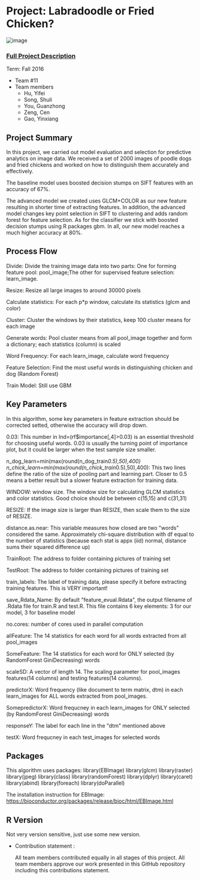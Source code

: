 # Project: Labradoodle or Fried Chicken? 
![image](https://s-media-cache-ak0.pinimg.com/236x/6b/01/3c/6b013cd759c69d17ffd1b67b3c1fbbbf.jpg)
### [Full Project Description](doc/project3_desc.html)

Term: Fall 2016

+ Team #11
+ Team members
     + Hu, Yifei
     + Song, Shuli
     + You, Guanzhong 
     + Zeng, Cen 
     + Gao, Yinxiang

## Project Summary

In this project, we carried out model evaluation and selection for predictive analytics on image data. We received a set of 2000 images of poodle dogs and fried chickens and worked on how to distinguish them accurately and effectively.

The baseline model uses boosted decision stumps on SIFT features with an accuracy of 67%.

The advanced model we created uses GLCM+COLOR as our new feature resulting in shorter time of extracting features. In addition, the advanced model changes key point selection in SIFT to clustering and adds random forest for feature selection.  As for the classifier we stick with boosted decision stumps using R packages gbm. In all, our new model reaches a much higher accuracy at 80%.

## Process Flow

Divide:	Divide the training image data into two parts: 	One for forming feature pool: pool_image;The other for supervised feature selection: learn_image.

Resize:	Resize all large images to around 30000 pixels

Calculate statistics:	For each p*p window, calculate its statistics (glcm and color)

Cluster: Cluster the windows by their statistics, keep 100 cluster means for each image

Generate words:	Pool cluster means from all  pool_image together and form a dictionary; each statistics (column) is scaled

Word Frequency:	For each learn_image, calculate word frequency

Feature Selection: Find the most useful words in distinguishing chicken and dog (Random Forest)

Train Model: Still use GBM

## Key Parameters

In this algorithm, some key parameters in feature extraction should be corrected setted, otherwise the accuracy will drop down.

0.03: This number in Ind=(rf$importance[,4]>0.03) is an essential threshold for choosing useful words. 0.03 is usually the turning point of importance plot, but it could be larger when the test sample size smaller.

n_dog_learn=min(max(round(n_dog_train*0.5),50),400)
n_chick_learn=min(max(round(n_chick_train*0.5),50),400): This two lines define the ratio of the size of pooling part and learning part. Closer to 0.5 means a better result but a slower feature extraction for training data.

WINDOW: window size. The window size for calculating GLCM statistics and color statistics. Good choice should be between c(15,15) and c(31,31)

RESIZE: If the image size is larger than RESIZE, then scale them to the size of RESIZE.

distance.as.near: This variable measures how closed are two "words" considered the same. Approximately chi-square distribution with df equal to the number of statistics (because each stat is appx (iid) normal, distance sums their squared difference up)

TrainRoot: The address to folder containing pictures of training set

TestRoot: The address to folder containing pictures of training set

train_labels: The label of training data, please specify it before extracting training features. This is VERY important!

save_Rdata_Name: By default "feature_evual.Rdata", the output filename of .Rdata file for train.R and test.R. This file contains 6 key elements: 3 for our model, 3 for baseline model

no.cores: number of cores used in parallel computation

allFeature: The 14 statistics for each word for all words extracted from all pool_images

SomeFeature: The 14 statistics for each word for ONLY selected (by RandomForest GiniDecreasing) words

scaleSD: A vector of length 14. The scaling parameter for pool_images features(14 columns) and testing features(14 columns).

predictorX: Word frequency (like document to term matrix, dtm) in each learn_images for ALL words extracted from pool_images.

SomepredictorX: Word frequcney in each learn_images for ONLY selected (by RandomForest GiniDecreasing) words

responseY: The label for each line in the "dtm" mentioned above

testX: Word frequcney in each test_images for selected words
	
## Packages
This algorithm uses packages:
library(EBImage)
library(glcm)
library(raster)
library(jpeg)
library(class)
library(randomForest)
library(dplyr)
library(caret)
library(abind)
library(foreach)
library(doParallel)

The installation instruction for EBImage:	
https://bioconductor.org/packages/release/bioc/html/EBImage.html
	
## R Version
Not very version sensitive, just use some new version.

+ Contribution statement : 
  
  All team members contributed equally in all stages of this project. All team members approve our work presented in this GitHub repository including this contributions statement. 



